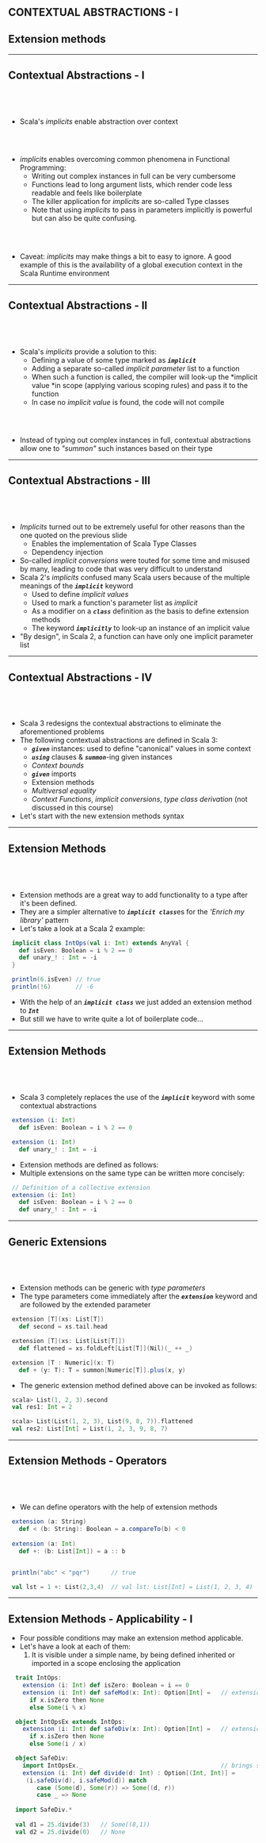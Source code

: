 <!-- .slide: data-background-color="#781010" data-background-image="images/bg-reveal.ps.png" -->

[//]: # (The following is a hack to move the slide H2 section down)
## &#173;
## &#173;
## &#173;
## &#173;
## CONTEXTUAL ABSTRACTIONS - I
## Extension methods

---

## Contextual Abstractions - I
## &#173;

* Scala's *implicits* enable abstraction over context
### &#173;
* *implicits* enables overcoming common phenomena in Functional Programming:
    * Writing out complex instances in full can be very cumbersome
    * Functions lead to long argument lists, which render code less readable and feels like boilerplate
    * The killer application for *implicits* are so-called Type classes
    * Note that using *implicits* to pass in parameters implicitly is powerful but can also be quite confusing.
### &#173;
* Caveat: *implicits* may make things a bit to easy to ignore. A good example of this is the availability of a global execution context in the Scala Runtime environment 
---

## Contextual Abstractions - II
## &#173;

* Scala's *implicits* provide a solution to this:
    * Defining a value of some type marked as ***`implicit`***
    * Adding a separate so-called *implicit parameter* list to a function
    * When such a function is called, the compiler will look-up the *implicit value *in scope (applying various scoping rules) and pass it to the function
    * In case no *implicit value* is found, the code will not compile
### &#173;
* Instead of typing out complex instances in full, contextual abstractions allow one to *"summon"* such instances based on their type

---

## Contextual Abstractions - III
## &#173;

* *Implicits* turned out to be extremely useful for other reasons than the one quoted on the previous slide
    * Enables the implementation of Scala Type Classes
    * Dependency injection
* So-called *implicit conversions* were touted for some time and misused by many, leading to code that was very difficult to understand
* Scala 2's *implicits* confused many Scala users because of the multiple meanings of the ***`implicit`*** keyword
    * Used to define *implicit values*
    * Used to mark a function's parameter list as *implicit*
    * As a modifier on a ***`class`*** definition as the basis to define extension methods
    * The keyword ***`implicitly`*** to look-up an instance of an implicit value
* "By design", in Scala 2, a function can have only one implicit parameter list

---

## Contextual Abstractions - IV
## &#173;

* Scala 3 redesigns the contextual abstractions to eliminate the aforementioned problems
* The following contextual abstractions are defined in Scala 3:
    * ***`given`*** instances: used to define "canonical" values in some context
    * ***`using`*** clauses & ***`summon`***-ing given instances
    * *Context bounds*
    * ***`given`*** imports
    * Extension methods
    * *Multiversal equality*
    * *Context Functions*, *implicit conversions*, *type class derivation* (not discussed in this course)
* Let's start with the new extension methods syntax

---

## Extension Methods
## &#173;

* Extension methods are a great way to add functionality to a type after it's been defined.
* They are a simpler alternative to ***`implicit class`***&#173;es for the *'Enrich my library'* pattern
* Let's take a look at a Scala 2 example:

```scala
 implicit class IntOps(val i: Int) extends AnyVal {
   def isEven: Boolean = i % 2 == 0
   def unary_! : Int = -i
 }

 println(6.isEven) // true
 println(!6)       // -6
```

* With the help of an ***`implicit class`*** we just added an extension method to ***`Int`***
* But still we have to write quite a lot of boilerplate code...

---

## Extension Methods
## &#173;

* Scala 3 completely replaces the use of the ***`implicit`*** keyword with some contextual abstractions

```scala
 extension (i: Int)
   def isEven: Boolean = i % 2 == 0

 extension (i: Int)
   def unary_! : Int = -i
```

* Extension methods are defined as follows:
* Multiple extensions on the same type can be written more concisely:

```scala
 // Definition of a collective extension
 extension (i: Int)
   def isEven: Boolean = i % 2 == 0
   def unary_! : Int = -i
```

---

## Generic Extensions
## &#173;

* Extension methods can be generic with *type parameters*
* The type parameters come immediately after the ***`extension`*** keyword and are followed by the extended parameter

```scala
 extension [T](xs: List[T])
   def second = xs.tail.head

 extension [T](xs: List[List[T]])
   def flattened = xs.foldLeft[List[T]](Nil)(_ ++ _)

 extension [T : Numeric](x: T)
   def + (y: T): T = summon[Numeric[T]].plus(x, y)
```

* The generic extension method defined above can be invoked as follows:

```scala
 scala> List(1, 2, 3).second
 val res1: Int = 2

 scala> List(List(1, 2, 3), List(9, 8, 7)).flattened
 val res2: List[Int] = List(1, 2, 3, 9, 8, 7)
```

---

## Extension Methods - Operators
## &#173;

* We can define operators with the help of extension methods

```scala
 extension (a: String)
   def < (b: String): Boolean = a.compareTo(b) < 0
  
 extension (a: Int)
   def +: (b: List[Int]) = a :: b


 println("abc" < "pqr")      // true

 val lst = 1 +: List(2,3,4)  // val lst: List[Int] = List(1, 2, 3, 4)
```

---

## Extension Methods - Applicability - I

* Four possible conditions may make an extension method applicable.
* Let's have a look at each of them:
    1. It is visible under a simple name, by being defined inherited or imported in a scope enclosing the application

```scala
  trait IntOps:
    extension (i: Int) def isZero: Boolean = i == 0
    extension (i: Int) def safeMod(x: Int): Option[Int] =   // extension method defined in same scope IntOps
      if x.isZero then None
      else Some(i % x)

  object IntOpsEx extends IntOps:
    extension (i: Int) def safeDiv(x: Int): Option[Int] =   // extension method brought into scope via inheritance from IntOps
      if x.isZero then None
      else Some(i / x)

  object SafeDiv:
    import IntOpsEx._                                       // brings safeDiv and safeMod into scope
    extension (i: Int) def divide(d: Int) : Option[(Int, Int)] =
     (i.safeDiv(d), i.safeMod(d)) match
        case (Some(d), Some(r)) => Some((d, r))
        case _ => None
  
  import SafeDiv.*
    
  val d1 = 25.divide(3)   // Some((8,1))
  val d2 = 25.divide(0)   // None
```

---

## Extension Methods - Applicability - II

2. It is a member of some given instance at the point of the application

```scala
  trait IntOps:
    extension (i: Int)
      def isZero: Boolean = i == 0
      def safeMod(x: Int): Option[Int] =
        // extension method defined in same scope IntOps
        if x.isZero then None
        else Some(i % x)

  given IntOps = new IntOps{}  // IntOps is now a given in this scope

  20.safeMod(3)   // Some(2)
  20.safeMod(0)   // None
```

---

## Extension Methods - Applicability - III

3. The reference is of the form ***`r.m`*** and the extension method is defined in the implicit scope of the type of ***`r`***.
4. The reference is of the form ***`r.m`*** and the extension method is defined in some given instance in the implicit scope of the type of ***`r`***.

```scala
  class List[T]:
    ...
  object List:

    extension [T](xs: List[List[T]])
      def flatten: List[T] = xs.foldLeft(Nil: List[T])(_ ++ _)

    given [T: Ordering] as Ordering[List[T]]:
      override def compare(l1: List[T], l2: List[T]): Int = ...
      extension (xs: List[T])
        def < (ys: List[T]): Boolean = ...

  // Rule 3 - extension method available since it is in the implicit scope of List[List[Int]]
  List(List(1, 2), List(3, 4)).flatten // List(1, 2, 3, 4)

  // Rule 4 - extension method available since it is in the given Ordering[List[T]],
  // which is itself in the implicit scope of List[Int]
  List(1, 2) < List(3)                 // True
```

---

## Summary
## &#173;

* In this chapter we have learned:
    * ***`extension method`***&#173;s allow adding methods to a type after the type is defined
    * It replaces Scala 2's implicit classes for the *"Enrich my library pattern"*
    * We can define operators with the help of extension methods
    * ***`extension method`***&#173;s can be generic with Generic extensions with type parameters
    * Ease the definition of multiple extensions of a common type with Collective extensions

---
<!-- .slide: data-background-color="#94aabb" data-background-image="images/bg-reveal.ps.png" -->

## Extension Methods
## &#173;

* In this exercise we will use extension methods instead of implicit classes to add methods to our types.
    * Make sure you're positioned at exercise *"extension methods"*
    * Follow the exercise instructions provided in the README.md file in the code folder
